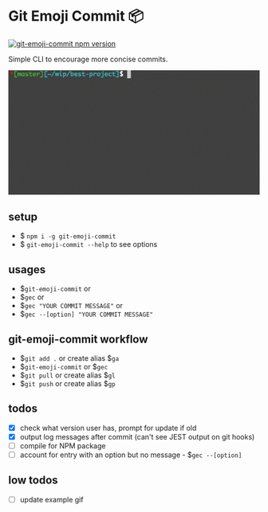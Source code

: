 # Git Emoji Commit 📦

[![git-emoji-commit npm version](https://img.shields.io/npm/v/git-emoji-commit.svg)](https://npmjs.org/package/git-emoji-commit)

Simple CLI to encourage more concise commits.

![git-emoji-commit](./assets/git-emoji-commit.gif)

## setup

- \$ `npm i -g git-emoji-commit`
- \$ `git-emoji-commit --help` to see options

## usages

- \$`git-emoji-commit` or
- \$`gec` or
- \$`gec "YOUR COMMIT MESSAGE"` or
- \$`gec --[option] "YOUR COMMIT MESSAGE"`

## git-emoji-commit workflow

- \$`git add .` or create alias \$`ga`
- \$`git-emoji-commit` or \$`gec`
- \$`git pull` or create alias \$`gl`
- \$`git push` or create alias \$`gp`

## todos

- [x] check what version user has, prompt for update if old
- [x] output log messages after commit (can't see JEST output on git hooks)
- [ ] compile for NPM package
- [ ] account for entry with an option but no message - \$`gec --[option]`

## low todos

- [ ] update example gif
